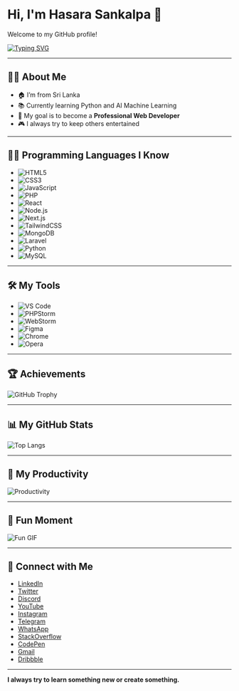 # Hi, I'm Hasara Sankalpa 👋

Welcome to my GitHub profile!

<a href="https://git.io/typing-svg">
  <img src="https://readme-typing-svg.demolab.com?font=Jersey+15&size=30&pause=1000&color=42C3B4&background=9D56FF00&center=true&vCenter=true&repeat=false&random=false&width=600&lines=Hello!+I'm+Hasara+Sankalpa.;Welcome+to+my+GitHub+page." alt="Typing SVG">
</a>

---

## 👨‍💻 About Me

- 🏠 I’m from Sri Lanka
- 📚 Currently learning Python and AI Machine Learning
- 🎯 My goal is to become a **Professional Web Developer**
- 🎮 I always try to keep others entertained

---

## 🧑‍💻 Programming Languages I Know

- ![HTML5](https://cdn.jsdelivr.net/gh/devicons/devicon/icons/html5/html5-original.svg)
- ![CSS3](https://cdn.jsdelivr.net/gh/devicons/devicon/icons/css3/css3-original.svg)
- ![JavaScript](https://cdn.jsdelivr.net/gh/devicons/devicon/icons/javascript/javascript-original.svg)
- ![PHP](https://cdn.jsdelivr.net/gh/devicons/devicon/icons/php/php-original.svg)
- ![React](https://cdn.jsdelivr.net/gh/devicons/devicon/icons/react/react-original.svg)
- ![Node.js](https://cdn.jsdelivr.net/gh/devicons/devicon/icons/nodejs/nodejs-original.svg)
- ![Next.js](https://cdn.jsdelivr.net/gh/devicons/devicon/icons/nextjs/nextjs-original.svg)
- ![TailwindCSS](https://cdn.jsdelivr.net/gh/devicons/devicon/icons/tailwindcss/tailwindcss-original-wordmark.svg)
- ![MongoDB](https://cdn.jsdelivr.net/gh/devicons/devicon/icons/mongodb/mongodb-original.svg)
- ![Laravel](https://cdn.jsdelivr.net/gh/devicons/devicon/icons/laravel/laravel-original.svg)
- ![Python](https://cdn.jsdelivr.net/gh/devicons/devicon/icons/python/python-original.svg)
- ![MySQL](https://cdn.jsdelivr.net/gh/devicons/devicon/icons/mysql/mysql-original.svg)

---

## 🛠 My Tools

- ![VS Code](https://cdn.jsdelivr.net/gh/devicons/devicon/icons/vscode/vscode-original.svg)
- ![PHPStorm](https://cdn.jsdelivr.net/gh/devicons/devicon/icons/phpstorm/phpstorm-original.svg)
- ![WebStorm](https://cdn.jsdelivr.net/gh/devicons/devicon/icons/webstorm/webstorm-original.svg)
- ![Figma](https://cdn.jsdelivr.net/gh/devicons/devicon/icons/figma/figma-original.svg)
- ![Chrome](https://cdn.jsdelivr.net/gh/devicons/devicon/icons/chrome/chrome-original.svg)
- ![Opera](https://cdn.jsdelivr.net/gh/devicons/devicon/icons/opera/opera-original.svg)

---

## 🏆 Achievements

![GitHub Trophy](https://github-profile-trophy.vercel.app?username=HasaraSankalpaDEv&theme=nord&column=4&row=1&margin-w=8&margin-h=8&no-bg=false&no-frame=true&order=4)

---

## 📊 My GitHub Stats

![Top Langs](https://github-readme-stats.vercel.app/api/top-langs/?username=HasaraSankalpaDEv&theme=tokyonight)

---

## 🎯 My Productivity

![Productivity](https://github-readme-stats.vercel.app/api/top-langs?username=HasaraSankalpaDEv&locale=en&hide_title=false&layout=compact&card_width=320&langs_count=10&theme=vue-dark&hide_border=true&order=2&custom_title=My%20Productivity)

---

## 🎥 Fun Moment

![Fun GIF](https://media1.giphy.com/media/26tn33aiTi1jkl6H6/giphy.gif?cid=6c09b952f6niza4dcvl142rl53bjarut846djtljuf21pswh&ep=v1_gifs_search&rid=giphy.gif&ct=g)

---

## 🔗 Connect with Me

- [LinkedIn](https://www.linkedin.com/)
- [Twitter](https://twitter.com/)
- [Discord](https://discord.com/)
- [YouTube](https://youtube.com/)
- [Instagram](https://instagram.com/)
- [Telegram](https://telegram.org/)
- [WhatsApp](https://www.whatsapp.com/)
- [StackOverflow](https://stackoverflow.com/)
- [CodePen](https://codepen.io/)
- [Gmail](mailto:example@gmail.com)
- [Dribbble](https://dribbble.com/)

---

**I always try to learn something new or create something.**
